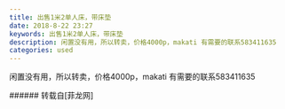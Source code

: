 ```yaml
---
title: 出售1米2单人床，带床垫
date: 2018-8-22 23:27
keywords: 出售1米2单人床，带床垫
description: 闲置没有用，所以转卖，价格4000p，makati 有需要的联系583411635
categories: used
---
```

<td class="t_f" id="postmessage_1677212">

闲置没有用，所以转卖，价格4000p，makati 有需要的联系583411635<br/>
</td>
###### 转载自[菲龙网]